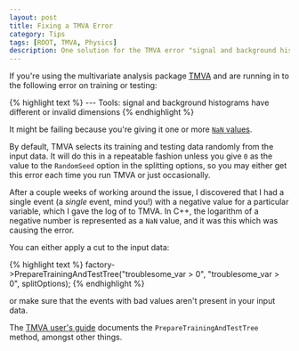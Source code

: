 ```yaml
---
layout: post
title: Fixing a TMVA Error
category: Tips
tags: [ROOT, TMVA, Physics]
description: One solution for the TMVA error "signal and background histograms have different or invalid dimensions".
---
```


If you're using the multivariate analysis package [TMVA](http://tmva.sourceforge.net) and are running in to the following error on training or testing:

{% highlight text %}
--- <FATAL> Tools: <GetSeparation> signal and background histograms have different or invalid dimensions
{% endhighlight %}

It might be failing because you're giving it one or more [`NaN` values](http://en.wikipedia.org/wiki/Not_a_Number).

By default, TMVA selects its training and testing data randomly from the input data. It will do this in a repeatable fashion unless you give `0` as the value to the `RandomSeed` option in the splitting options, so you may either get this error each time you run TMVA or just occasionally.

After a couple weeks of working around the issue, I discovered that I had a single event (a *single* event, mind you!) with a negative value for a particular variable, which I gave the log of to TMVA. In C++, the logarithm of a negative number is represented as a `NaN` value, and it was this which was causing the error.

You can either apply a cut to the input data:

{% highlight text %}
factory->PrepareTrainingAndTestTree("troublesome_var > 0", "troublesome_var > 0", splitOptions);
{% endhighlight %}

or make sure that the events with bad values aren't present in your input data.

The [TMVA user's guide](http://tmva.sourceforge.net/docu/TMVAUsersGuide.pdf) documents the `PrepareTrainingAndTestTree` method, amongst other things.

